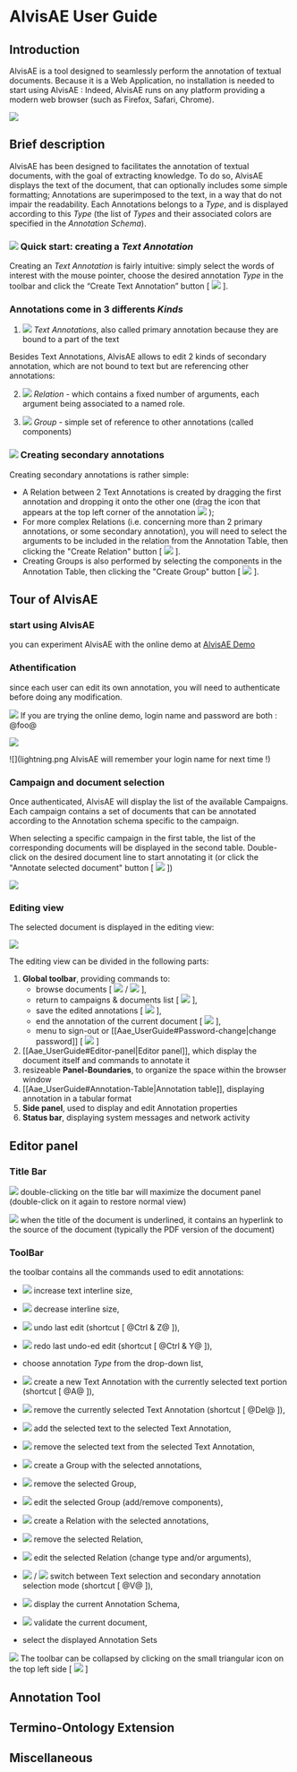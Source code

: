 # AlvisAE User Guide

## Introduction
AlvisAE is a tool designed to seamlessly perform the annotation of textual documents.
Because it is a Web Application, no installation is needed to start using AlvisAE : Indeed, AlvisAE runs on any platform providing a modern web browser (such as Firefox, Safari, Chrome).

![](images/AlvisAE_globalDocView.png)

## Brief description
AlvisAE has been designed to facilitates the annotation of textual documents, with the goal of extracting knowledge. To do so, AlvisAE displays the text of the document, that can optionally includes some simple formatting; 
Annotations are superimposed to the text, in a way that do not impair the readability. 
Each Annotations belongs to a _Type_, and is displayed according to this _Type_ (the list of _Types_ and their associated colors are specified in the _Annotation Schema_).  

### ![](images/doIt.png) Quick start: creating a _Text Annotation_

Creating an _Text Annotation_ is fairly intuitive: simply select the words of interest with the mouse pointer, choose the desired annotation _Type_ in the toolbar and click the “Create Text Annotation” button [ ![](images/TextAnnotation_Add.png) ].

### Annotations come in 3 differents _Kinds_

1. ![](images/TextAnnotation_icon.png) _Text Annotations_, also called primary annotation because they are bound to a part of the text

Besides Text Annotations, AlvisAE allows to edit 2 kinds of secondary annotation, which are not bound to text but are referencing other annotations:

2. ![](images/Relation_icon.png) _Relation_ -  which contains a fixed number of arguments, each argument being associated to a named role.

3. ![](images/Group_icon.png) _Group_ - simple set of reference to other annotations (called components)

### ![](images/doIt.png) Creating secondary annotations

Creating secondary annotations is rather simple:

* A Relation between 2 Text Annotations is created by dragging the first annotation and dropping it onto the other one (drag the icon that appears at the top left corner of the annotation ![](images/magnet-blue.png) ); 
* For more complex Relations (i.e. concerning more than 2 primary annotations, or some secondary annotation), you will need to select the arguments to be included in the relation from the Annotation Table, then clicking the "Create Relation" button [ ![](images/Relation_Add.png) ].
* Creating Groups is also performed by selecting the components in the Annotation Table, then clicking the "Create Group" button [ ![](images/Group_Add.png) ].

## Tour of AlvisAE

### start using AlvisAE

you can experiment AlvisAE with the online demo at [AlvisAE Demo](https://bibliome.jouy.inra.fr/alvisae/demo/AlvisAE/)

### Athentification
since each user can edit its own annotation, you will need to authenticate before doing any modification.

![](images/information-balloon.png) If you are trying the online demo, login name and password are both : @foo@

![](images/signInDialog.png)

![](lightning.png AlvisAE will remember your login name for next time !)

### Campaign and document selection

Once authenticated, AlvisAE will display the list of the available Campaigns. 
Each campaign contains a set of documents that can be annotated according to the Annotation schema specific to the campaign.
 
When selecting a specific campaign in the first table, the list of the corresponding documents will be displayed in the second table.
Double-click on the desired document line to start annotating it (or click the "Annotate selected document" button [ ![](images/fill.png) ])
  
![](images/CampaignsDocuments.png)

### Editing view

The selected document is displayed in the editing view:

![](images/ExplodedEditorView.png)

The editing view can be divided in the following parts:
  
1. **Global toolbar**, providing commands to: 
	* browse documents [ ![](images/fill-180.png) / ![](images/fill.png) ], 
	* return to campaigns & documents list [ ![](images/inbox--arrow.png) ],
	* save the edited annotations [ ![](images/disk-black.png) ],
	* end the annotation of the current document [ ![](images/receipt-share.png) ],
	* menu to sign-out or [[Aae_UserGuide#Password-change|change password]] [ ![](images/user-silhouette.png) ]
2. [[Aae_UserGuide#Editor-panel|Editor panel]], which display the document itself and commands to annotate it
3. resizeable **Panel-Boundaries**, to organize the space within the browser window 
4. [[Aae_UserGuide#Annotation-Table|Annotation table]], displaying annotation in a tabular format
5. **Side panel**, used to display and edit Annotation properties
6. **Status bar**, displaying system messages and network activity

## Editor panel
### Title Bar

![](lightning.png) double-clicking on the title bar will maximize the document panel (double-click on it again to restore normal view) 

![](information-balloon.png) when the title of the document is underlined, it contains an hyperlink to the source of the document (typically the PDF version of the document) 

### ToolBar

the toolbar contains all the commands used to edit annotations: 
* ![](images/_edit-vertical-alignment-top.png) increase text interline size,
* ![](images/_edit-vertical-alignment.png) decrease interline size,

* ![](images/arrow-curve-180-left.png) undo last edit (shortcut [ @Ctrl & Z@ ]),
* ![](images/arrow-curve.png) redo last undo-ed edit (shortcut [ @Ctrl & Y@ ]),


* choose annotation _Type_ from the drop-down list,

* ![](images/TextAnnotation_Add.png) create a new Text Annotation with the currently selected text portion (shortcut [ @A@ ]),
* ![](images/tag--minus.png) remove the currently selected Text Annotation (shortcut [ @Del@ ]),

* ![](images/ui-text-field--plus.png) add the selected text to the selected Text Annotation,
* ![](images/ui-text-field--minus.png) remove the selected text from the selected Text Annotation,

* ![](images/Group_Add.png) create a Group with the selected annotations,
* ![](images/jar--minus.png) remove the selected Group,
* ![](images/jar--pencil.png) edit the selected Group (add/remove components),

* ![](images/Relation_Add.png) create a Relation with the selected annotations,
* ![](images/layer-shape-line--minus.png) remove the selected Relation,
* ![](images/layer-shape-line--pencil.png) edit the selected Relation (change type and/or arguments),

* ![](images/layer-shape-text.png) / ![](images/layer-shape-curve.png) switch between Text selection and secondary annotation selection mode (shortcut [ @V@ ]),

* ![](images/map.png) display the current Annotation Schema,
* ![](images/clipboard-task.png) validate the current document,

* select the displayed Annotation Sets


![](images/lightning.png) The toolbar can be collapsed by clicking on the small triangular icon on the top left side [ ![](images/expandCollapseHandle.png) ]

## Annotation Tool

## Termino-Ontology Extension

## Miscellaneous

